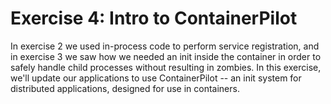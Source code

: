 # Exercise 4: Intro to ContainerPilot

In exercise 2 we used in-process code to perform service registration, and in exercise 3 we saw how we needed an init inside the container in order to safely handle child processes without resulting in zombies. In this exercise, we'll update our applications to use ContainerPilot -- an init system for distributed applications, designed for use in containers.
